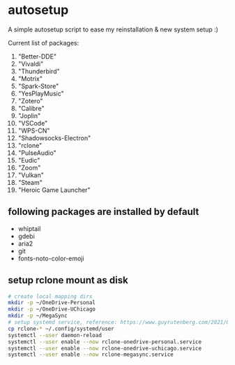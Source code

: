 # autosetup
A simple autosetup script to ease my reinstallation & new system setup :)

Current list of packages:
1. "Better-DDE"
2. "Vivaldi"
3. "Thunderbird"
4. "Motrix"
5. "Spark-Store"
6. "YesPlayMusic"
7. "Zotero"
8. "Calibre"
9. "Joplin"
10. "VSCode"
11. "WPS-CN"
12. "Shadowsocks-Electron"
13. "rclone"
14. "PulseAudio"
15. "Eudic"
16. "Zoom"
17. "Vulkan"
18. "Steam"
19. "Heroic Game Launcher"

## following packages are installed by default
- whiptail
- gdebi
- aria2
- git
- fonts-noto-color-emoji

## setup rclone mount as disk
```bash
# create local mapping dirs
mkdir -p ~/OneDrive-Personal
mkdir -p ~/OneDrive-UChicago
mkdir -p ~/MegaSync
# setup systemd service, reference: https://www.guyrutenberg.com/2021/06/25/autostart-rclone-mount-using-systemd/
cp rclone-* ~/.config/systemd/user
systemctl --user daemon-reload
systemctl --user enable --now rclone-onedrive-personal.service
systemctl --user enable --now rclone-onedrive-uchicago.service
systemctl --user enable --now rclone-megasync.service
```
